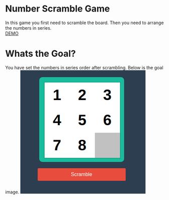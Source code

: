# Number Scramble Game
In this game you first need to scramble the board. Then you need to arrange the numbers in series.  
[DEMO](https://jsfiddle.net/gaganprajapati/ed7nqye2/)

# Whats the Goal?
You have set the numbers in series order after scrambling. Below is the goal image.
![Game goal image](https://raw.githubusercontent.com/gaganprajapati/scramble-game/master/images/Screenshot%20from%202018-02-25%2021-21-33.png)
